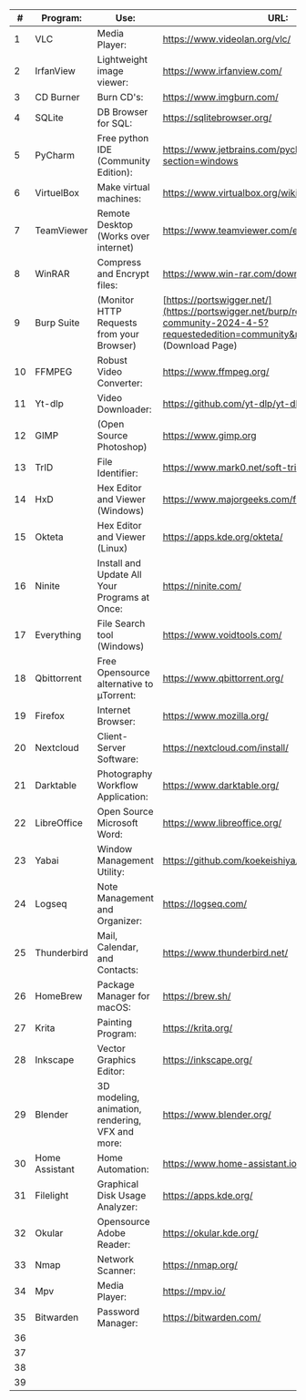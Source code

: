 |#| Program: |Use:| URL: |
|--|--|--|--|
|1|VLC|Media Player:|https://www.videolan.org/vlc/  |
|2|IrfanView|Lightweight image viewer:|https://www.irfanview.com/  |
|3|CD Burner|Burn CD's:|https://www.imgburn.com/  |
|4|SQLite|DB Browser for SQL:|https://sqlitebrowser.org/  |
|5|PyCharm|Free python IDE (Community Edition):|https://www.jetbrains.com/pycharm/download/?section=windows  |
|6|VirtuelBox|Make virtual machines:|https://www.virtualbox.org/wiki/Downloads  |
|7|TeamViewer|Remote Desktop (Works over internet)|https://www.teamviewer.com/en/download/windows/  |
|8|WinRAR|Compress and Encrypt files:|https://www.win-rar.com/download.html?&L=0  |
|9|Burp Suite|(Monitor HTTP Requests from your Browser)|[https://portswigger.net/](https://portswigger.net/burp/releases/professional-community-2024-4-5?requestededition=community&requestedplatform=) (Download Page)  |
|10|FFMPEG|Robust Video Converter:|https://www.ffmpeg.org/  |
|11|Yt-dlp|Video Downloader:|https://github.com/yt-dlp/yt-dlp  |
|12|GIMP|(Open Source Photoshop)|https://www.gimp.org  |
|13|TrID|File Identifier:|https://www.mark0.net/soft-trid-e.html  |
|14|HxD|Hex Editor and Viewer (Windows)|https://www.majorgeeks.com/files/details/hxd.html  |
|15|Okteta|Hex Editor and Viewer (Linux)|https://apps.kde.org/okteta/  |
|16|Ninite|Install and Update All Your Programs at Once:|https://ninite.com/  |
|17|Everything|File Search tool (Windows)|https://www.voidtools.com/  |
|18|Qbittorrent|Free Opensource alternative to µTorrent:|https://www.qbittorrent.org/  |
|19|Firefox|Internet Browser:|https://www.mozilla.org/  |
|20|Nextcloud|Client-Server Software:|https://nextcloud.com/install/  |
|21|Darktable| Photography Workflow Application:|https://www.darktable.org/  |
|22|LibreOffice|Open Source Microsoft Word:|https://www.libreoffice.org/  |
|23|Yabai|Window Management Utility:|https://github.com/koekeishiya/yabai/  |
|24|Logseq|Note Management and Organizer:| https://logseq.com/  |
|25|Thunderbird|Mail, Calendar, and Contacts:|https://www.thunderbird.net/  |
|26|HomeBrew|Package Manager for macOS:|https://brew.sh/  |
|27|Krita|Painting Program:|https://krita.org/  |
|28|Inkscape|Vector Graphics Editor:|https://inkscape.org/  |
|29|Blender|3D modeling, animation, rendering, VFX and more:|https://www.blender.org/  |
|30|Home Assistant|Home Automation:|https://www.home-assistant.io/  |
|31|Filelight|Graphical Disk Usage Analyzer:|https://apps.kde.org/  |
|32|Okular|Opensource Adobe Reader:|https://okular.kde.org/  |
|33|Nmap|Network Scanner:|https://nmap.org/  |
|34|Mpv|Media Player:|https://mpv.io/ |
|35|Bitwarden|Password Manager:|https://bitwarden.com/ |
|36|||
|37|||
|38|||
|39|||
